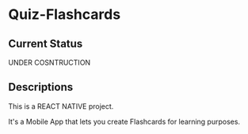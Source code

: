 
# Quiz-Flashcards


## Current Status
UNDER COSNTRUCTION

## Descriptions
This is a REACT NATIVE project.

It's a Mobile App that lets you create Flashcards for learning purposes.
